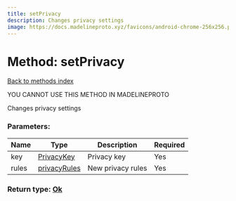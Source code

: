 ```yaml
---
title: setPrivacy
description: Changes privacy settings
image: https://docs.madelineproto.xyz/favicons/android-chrome-256x256.png
---
```

# Method: setPrivacy  
[Back to methods index](index.md)


YOU CANNOT USE THIS METHOD IN MADELINEPROTO


Changes privacy settings

### Parameters:

| Name     |    Type       | Description | Required |
|----------|---------------|-------------|----------|
|key|[PrivacyKey](../types/PrivacyKey.md) | Privacy key | Yes|
|rules|[privacyRules](../constructors/privacyRules.md) | New privacy rules | Yes|


### Return type: [Ok](../types/Ok.md)

